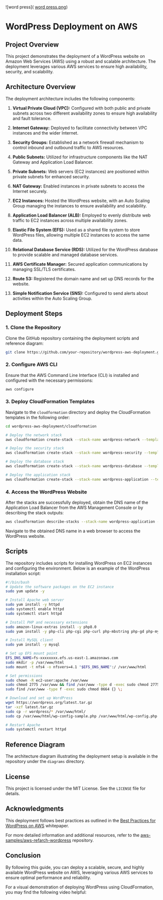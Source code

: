 ![word press]( [word press.png](https://github.com/Vickdevops/Deploy-a-WordPress-Website-on-AWS/blob/main/word%20press.png))


# WordPress Deployment on AWS



## Project Overview
This project demonstrates the deployment of a WordPress website on Amazon Web Services (AWS) using a robust and scalable architecture. The deployment leverages various AWS services to ensure high availability, security, and scalability.

## Architecture Overview

The deployment architecture includes the following components:

1. **Virtual Private Cloud (VPC):** Configured with both public and private subnets across two different availability zones to ensure high availability and fault tolerance.

2. **Internet Gateway:** Deployed to facilitate connectivity between VPC instances and the wider Internet.

3. **Security Groups:** Established as a network firewall mechanism to control inbound and outbound traffic to AWS resources.

4. **Public Subnets:** Utilized for infrastructure components like the NAT Gateway and Application Load Balancer.

5. **Private Subnets:** Web servers (EC2 instances) are positioned within private subnets for enhanced security.

6. **NAT Gateway:** Enabled instances in private subnets to access the Internet securely.

7. **EC2 Instances:** Hosted the WordPress website, with an Auto Scaling Group managing the instances to ensure availability and scalability.

8. **Application Load Balancer (ALB):** Employed to evenly distribute web traffic to EC2 instances across multiple availability zones.

9. **Elastic File System (EFS):** Used as a shared file system to store WordPress files, allowing multiple EC2 instances to access the same data.

10. **Relational Database Service (RDS):** Utilized for the WordPress database to provide scalable and managed database services.

11. **AWS Certificate Manager:** Secured application communications by managing SSL/TLS certificates.

12. **Route 53:** Registered the domain name and set up DNS records for the website.

13. **Simple Notification Service (SNS):** Configured to send alerts about activities within the Auto Scaling Group.

## Deployment Steps

### 1. Clone the Repository

Clone the GitHub repository containing the deployment scripts and reference diagram:

```bash
git clone https://github.com/your-repository/wordpress-aws-deployment.git
```

### 2. Configure AWS CLI

Ensure that the AWS Command Line Interface (CLI) is installed and configured with the necessary permissions:

```bash
aws configure
```

### 3. Deploy CloudFormation Templates

Navigate to the `cloudformation` directory and deploy the CloudFormation templates in the following order:

```bash
cd wordpress-aws-deployment/cloudformation

# Deploy the network stack
aws cloudformation create-stack --stack-name wordpress-network --template-body file://network.yaml --parameters file://network-parameters.json

# Deploy the security stack
aws cloudformation create-stack --stack-name wordpress-security --template-body file://security.yaml --parameters file://security-parameters.json

# Deploy the database stack
aws cloudformation create-stack --stack-name wordpress-database --template-body file://database.yaml --parameters file://database-parameters.json

# Deploy the application stack
aws cloudformation create-stack --stack-name wordpress-application --template-body file://application.yaml --parameters file://application-parameters.json
```

### 4. Access the WordPress Website

After the stacks are successfully deployed, obtain the DNS name of the Application Load Balancer from the AWS Management Console or by describing the stack outputs:

```bash
aws cloudformation describe-stacks --stack-name wordpress-application --query "Stacks[0].Outputs[?OutputKey=='ALBDNSName'].OutputValue" --output text
```

Navigate to the obtained DNS name in a web browser to access the WordPress website.

## Scripts

The repository includes scripts for installing WordPress on EC2 instances and configuring the environment. Below is an example of the WordPress installation script:

```bash
#!/bin/bash
# Update the software packages on the EC2 instance
sudo yum update -y

# Install Apache web server
sudo yum install -y httpd
sudo systemctl enable httpd
sudo systemctl start httpd

# Install PHP and necessary extensions
sudo amazon-linux-extras install -y php8.0
sudo yum install -y php-cli php-cgi php-curl php-mbstring php-gd php-mysqlnd php-gettext php-json php-xml php-fpm php-intl php-zip php-bcmath php-ctype php-fileinfo php-openssl php-pdo php-tokenizer

# Install MySQL client
sudo yum install -y mysql

# Set up EFS mount point
EFS_DNS_NAME=fs-xxxxxxxx.efs.us-east-1.amazonaws.com
sudo mkdir -p /var/www/html
sudo mount -t nfs4 -o nfsvers=4.1 "$EFS_DNS_NAME":/ /var/www/html

# Set permissions
sudo chown -R ec2-user:apache /var/www
sudo chmod 2775 /var/www && find /var/www -type d -exec sudo chmod 2775 {} \;
sudo find /var/www -type f -exec sudo chmod 0664 {} \;

# Download and set up WordPress
wget https://wordpress.org/latest.tar.gz
tar -xzf latest.tar.gz
sudo cp -r wordpress/* /var/www/html/
sudo cp /var/www/html/wp-config-sample.php /var/www/html/wp-config.php

# Restart Apache
sudo systemctl restart httpd
```

## Reference Diagram

The architecture diagram illustrating the deployment setup is available in the repository under the `diagrams` directory.

## License

This project is licensed under the MIT License. See the `LICENSE` file for details.

## Acknowledgments

This deployment follows best practices as outlined in the [Best Practices for WordPress on AWS](https://docs.aws.amazon.com/whitepapers/latest/best-practices-wordpress/reference-architecture.html) whitepaper.

For more detailed information and additional resources, refer to the [aws-samples/aws-refarch-wordpress](https://github.com/aws-samples/aws-refarch-wordpress) repository.

## Conclusion

By following this guide, you can deploy a scalable, secure, and highly available WordPress website on AWS, leveraging various AWS services to ensure optimal performance and reliability.

For a visual demonstration of deploying WordPress using CloudFormation, you may find the following video helpful:

 
